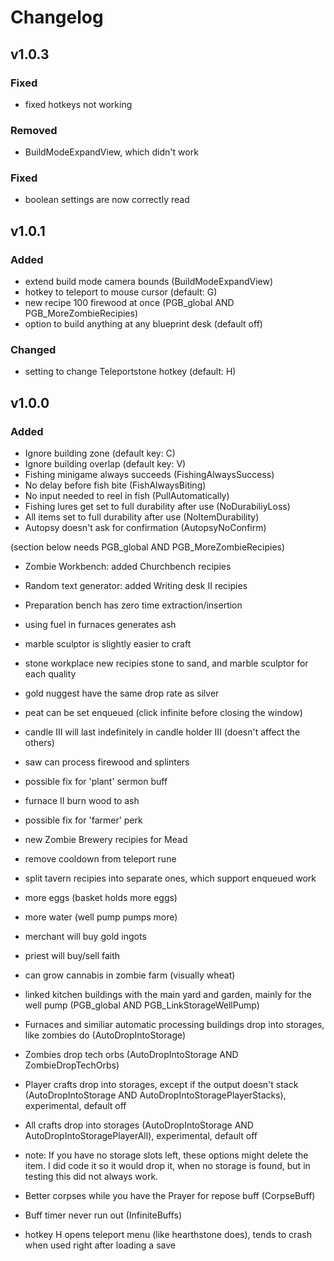 # Changelog

## v1.0.3

### Fixed
- fixed hotkeys not working

### Removed
- BuildModeExpandView, which didn't work

### Fixed
- boolean settings are now correctly read

## v1.0.1

### Added
- extend build mode camera bounds (BuildModeExpandView)
- hotkey to teleport to mouse cursor (default: G)
- new recipe 100 firewood at once (PGB_global AND PGB_MoreZombieRecipies)
- option to build anything at any blueprint desk (default off)

### Changed
- setting to change Teleportstone hotkey (default: H)

## v1.0.0

### Added
- Ignore building zone (default key: C)
- Ignore building overlap (default key: V)
- Fishing minigame always succeeds (FishingAlwaysSuccess)
- No delay before fish bite (FishAlwaysBiting)
- No input needed to reel in fish (PullAutomatically)
- Fishing lures get set to full durability after use (NoDurabiliyLoss)
- All items set to full durability after use (NoItemDurability)
- Autopsy doesn't ask for confirmation (AutopsyNoConfirm)

(section below needs PGB_global AND PGB_MoreZombieRecipies)
- Zombie Workbench: added Churchbench recipies
- Random text generator: added Writing desk II recipies
- Preparation bench has zero time extraction/insertion
- using fuel in furnaces generates ash
- marble sculptor is slightly easier to craft
- stone workplace new recipies stone to sand, and marble sculptor for each quality
- gold nuggest have the same drop rate as silver
- peat can be set enqueued (click infinite before closing the window)
- candle III will last indefinitely in candle holder III (doesn't affect the others)
- saw can process firewood and splinters
- possible fix for 'plant' sermon buff
- furnace II burn wood to ash
- possible fix for 'farmer' perk
- new Zombie Brewery recipies for Mead
- remove cooldown from teleport rune
- split tavern recipies into separate ones, which support enqueued work
- more eggs (basket holds more eggs)
- more water (well pump pumps more)
- merchant will buy gold ingots
- priest will buy/sell faith
- can grow cannabis in zombie farm (visually wheat)
- linked kitchen buildings with the main yard and garden, mainly for the well pump (PGB_global AND PGB_LinkStorageWellPump)

- Furnaces and similiar automatic processing buildings drop into storages, like zombies do (AutoDropIntoStorage)
- Zombies drop tech orbs (AutoDropIntoStorage AND ZombieDropTechOrbs)
- Player crafts drop into storages, except if the output doesn't stack (AutoDropIntoStorage AND AutoDropIntoStoragePlayerStacks), experimental, default off
- All crafts drop into storages (AutoDropIntoStorage AND AutoDropIntoStoragePlayerAll), experimental, default off
- note: If you have no storage slots left, these options might delete the item. I did code it so it would drop it, when no storage is found, but in testing this did not always work.

- Better corpses while you have the Prayer for repose buff (CorpseBuff)
- Buff timer never run out (InfiniteBuffs)

- hotkey H opens teleport menu (like hearthstone does), tends to crash when used right after loading a save